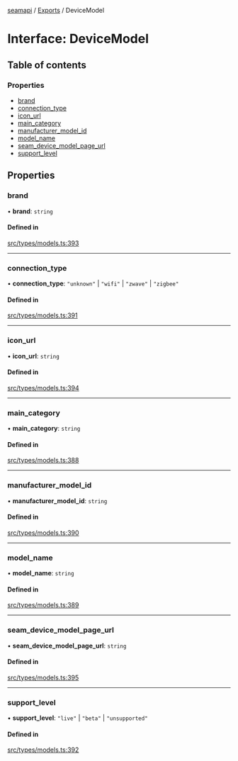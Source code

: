 [seamapi](../README.md) / [Exports](../modules.md) / DeviceModel

# Interface: DeviceModel

## Table of contents

### Properties

- [brand](DeviceModel.md#brand)
- [connection\_type](DeviceModel.md#connection_type)
- [icon\_url](DeviceModel.md#icon_url)
- [main\_category](DeviceModel.md#main_category)
- [manufacturer\_model\_id](DeviceModel.md#manufacturer_model_id)
- [model\_name](DeviceModel.md#model_name)
- [seam\_device\_model\_page\_url](DeviceModel.md#seam_device_model_page_url)
- [support\_level](DeviceModel.md#support_level)

## Properties

### brand

• **brand**: `string`

#### Defined in

[src/types/models.ts:393](https://github.com/seamapi/javascript/blob/main/src/types/models.ts#L393)

___

### connection\_type

• **connection\_type**: ``"unknown"`` \| ``"wifi"`` \| ``"zwave"`` \| ``"zigbee"``

#### Defined in

[src/types/models.ts:391](https://github.com/seamapi/javascript/blob/main/src/types/models.ts#L391)

___

### icon\_url

• **icon\_url**: `string`

#### Defined in

[src/types/models.ts:394](https://github.com/seamapi/javascript/blob/main/src/types/models.ts#L394)

___

### main\_category

• **main\_category**: `string`

#### Defined in

[src/types/models.ts:388](https://github.com/seamapi/javascript/blob/main/src/types/models.ts#L388)

___

### manufacturer\_model\_id

• **manufacturer\_model\_id**: `string`

#### Defined in

[src/types/models.ts:390](https://github.com/seamapi/javascript/blob/main/src/types/models.ts#L390)

___

### model\_name

• **model\_name**: `string`

#### Defined in

[src/types/models.ts:389](https://github.com/seamapi/javascript/blob/main/src/types/models.ts#L389)

___

### seam\_device\_model\_page\_url

• **seam\_device\_model\_page\_url**: `string`

#### Defined in

[src/types/models.ts:395](https://github.com/seamapi/javascript/blob/main/src/types/models.ts#L395)

___

### support\_level

• **support\_level**: ``"live"`` \| ``"beta"`` \| ``"unsupported"``

#### Defined in

[src/types/models.ts:392](https://github.com/seamapi/javascript/blob/main/src/types/models.ts#L392)
